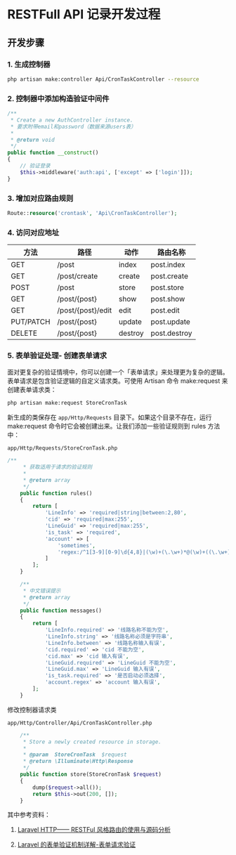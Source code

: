 # RESTFull API 记录开发过程

## 开发步骤
### 1. 生成控制器
```bash
php artisan make:controller Api/CronTaskController --resource

```

### 2. 控制器中添加构造验证中间件
```php
/**
 * Create a new AuthController instance.
 * 要求附带email和password（数据来源users表）
 *
 * @return void
 */
public function __construct()
{
    // 验证登录
    $this->middleware('auth:api', ['except' => ['login']]);
}

```
### 3. 增加对应路由规则
```php
Route::resource('crontask', 'Api\CronTaskController');
```
### 4. 访问对应地址

方法|	路径|	动作|	路由名称
---|---|---|---
GET|	/post|	index|	post.index
GET|	/post/create|	create|	post.create
POST|	/post|	store|	post.store
GET|	/post/{post}|	show|	post.show
GET|	/post/{post}/edit|	edit|	post.edit
PUT/PATCH|	/post/{post}|	update|	post.update
DELETE|	/post/{post}|	destroy|	post.destroy

### 5. 表单验证处理- 创建表单请求

面对更复杂的验证情境中，你可以创建一个「表单请求」来处理更为复杂的逻辑。表单请求是包含验证逻辑的自定义请求类。可使用 Artisan 命令 make:request 来创建表单请求类：
```bash
php artisan make:request StoreCronTask
```
新生成的类保存在 `app/Http/Requests` 目录下。如果这个目录不存在，运行 make:request 命令时它会被创建出来。让我们添加一些验证规则到 rules 方法中：

`app/Http/Requests/StoreCronTask.php`
```php
/**
     * 获取适用于请求的验证规则
     *
     * @return array
     */
    public function rules()
    {
        return [
            'LineInfo' => 'required|string|between:2,80',
            'cid' => 'required|max:255',
            'LineGuid' => 'required|max:255',
            'is_task' => 'required',
            'account' => [
                'sometimes',
                'regex:/^1[3-9][0-9]\d{4,8}|(\w)+(\.\w+)*@(\w)+((\.\w+)+)|[0-9a-zA-Z_]+$/' // 验证账号可以为 手机号，邮箱或字符串
            ]
        ];
    }

    /**
     * 中文错误提示
     * @return array
     */
    public function messages()
    {
        return [
            'LineInfo.required' => '线路名称不能为空',
            'LineInfo.string' => '线路名称必须是字符串',
            'LineInfo.between' => '线路名称输入有误',
            'cid.required' => 'cid 不能为空',
            'cid.max' => 'cid 输入有误',
            'LineGuid.required' => 'LineGuid 不能为空',
            'LineGuid.max' => 'LineGuid 输入有误',
            'is_task.required' => '是否启动必须选择',
            'account.regex' => 'account 输入有误',
        ];
    }
```
修改控制器请求类

`app/Http/Controller/Api/CronTaskController.php`
```php
    /**
     * Store a newly created resource in storage.
     *
     * @param  StoreCronTask  $request
     * @return \Illuminate\Http\Response
     */
    public function store(StoreCronTask $request)
    {
        dump($request->all());
        return $this->out(200, []);
    }

```
 
其中参考资料：
1. [Laravel HTTP—— RESTFul 风格路由的使用与源码分析
](https://laravel-china.org/articles/5558/use-and-source-code-analysis-of-laravel-http-restful-style-routing)

2. [Laravel 的表单验证机制详解-表单请求验证](https://laravel-china.org/docs/laravel/5.5/validation/1302#757c29)
